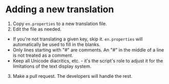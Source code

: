 # Adding a new translation

1. Copy `en.properties` to a new translation file.
2. Edit the file as needed.
  * If you're not translating a given key, skip it. `en.properties` will automatically be used to fill in the blanks.
  * Only lines starting with "#" are comments. An "#" in the middle of a line is not treated as a comment.
  * Keep all Unicode diacritics, etc. - it's the script's role to adjust it for the limitations of the text display system.
3. Make a pull request. The developers will handle the rest.
